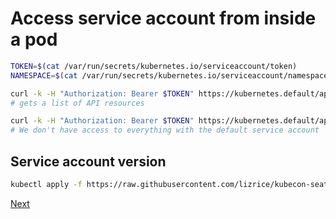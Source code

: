 # Access service account from inside a pod

```bash
TOKEN=$(cat /var/run/secrets/kubernetes.io/serviceaccount/token)
NAMESPACE=$(cat /var/run/secrets/kubernetes.io/serviceaccount/namespace)

curl -k -H "Authorization: Bearer $TOKEN" https://kubernetes.default/api/v1/
# gets a list of API resources

curl -k -H "Authorization: Bearer $TOKEN" https://kubernetes.default/api/v1/namespaces/default/pods
# We don't have access to everything with the default service account
```

## Service account version

```bash
kubectl apply -f https://raw.githubusercontent.com/lizrice/kubecon-seattle/master/this-is-even-better.yaml?token=AAb_eGlPYRK4_K0pJdeGL7j_NT_dQodJks5cFcQVwA%3D%3D
```


[Next](./PAGE-3.md)
